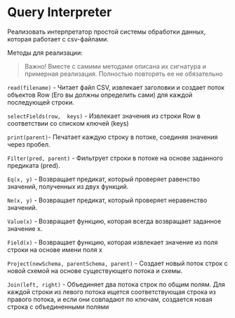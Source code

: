 # Query Interpreter
Реализовать интерпретатор простой системы обработки данных, 
которая работает с csv-файлами.

Методы для реализации:

> Важно! Вместе с самими методами описана их сигнатура и примерная реализация. Полностью повторять ее не обязательно

`read(filename)` - Читает файл CSV, извлекает заголовки и создает поток объектов Row (Его вы должны определить сами) для каждой последующей строки.

`selectFields(row,  keys)` - Извлекает значения из строки Row в соответствии со списком ключей (keys)

`print(parent)`- Печатает каждую строку в потоке, соединяя значения через пробел.

`Filter(pred, parent)` - Фильтрует строки в потоке на основе заданного предиката (pred).

`Eq(x, y)` - Возвращает предикат, который проверяет равенство значений, полученных из двух функций.

`Ne(x, y)` - Возвращает предикат, который проверяет неравенство значений.

`Value(x)` - Возвращает функцию, которая всегда возвращает заданное значение x.

`Field(x)` - Возвращает функцию, которая извлекает значение из поля строки на основе имени поля x

`Project(newSchema, parentSchema, parent)` - Создает новый поток строк с новой схемой на основе существующего потока и схемы.

`Join(left, right)` - Объединяет два потока строк по общим полям. Для каждой строки из левого потока ищется соответствующая строка из правого потока, и если они совпадают по ключам, создается новая строка с объединенными полями